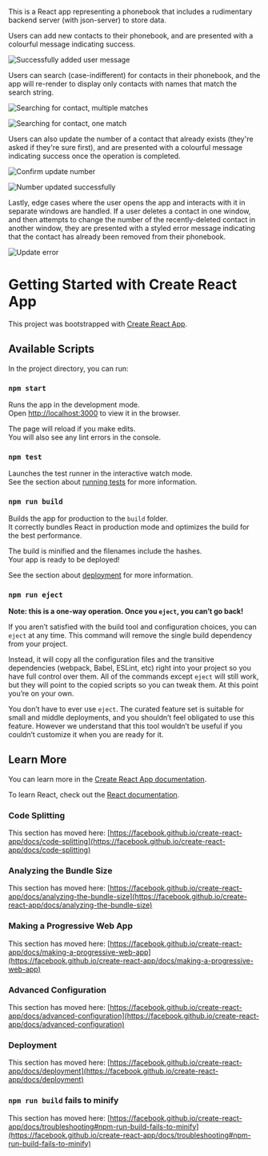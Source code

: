 This is a React app representing a phonebook that includes a rudimentary backend server (with json-server) to store data. 

Users can add new contacts to their phonebook, and are presented with a colourful message indicating success. 

![Successfully added user message]('https://github.com/anirudhkannan9/fso_redo/blob/main/submissions/part2/phonebook/screenshots/added_user.png')

Users can search (case-indifferent) for contacts in their phonebook, and the app will re-render to display only contacts with names that match the search string. 

![Searching for contact, multiple matches]('https://github.com/anirudhkannan9/fso_redo/blob/main/submissions/part2/phonebook/screenshots/search_many_matches.png')

![Searching for contact, one match]('https://github.com/anirudhkannan9/fso_redo/blob/main/submissions/part2/phonebook/screenshots/search_one_match.png')

Users can also update the number of a contact that already exists (they're asked if they're sure first), and are presented with a colourful message indicating success once the operation is completed. 

![Confirm update number]('https://github.com/anirudhkannan9/fso_redo/blob/main/submissions/part2/phonebook/screenshots/update_part_1.png')

![Number updated successfully]('https://github.com/anirudhkannan9/fso_redo/blob/main/submissions/part2/phonebook/screenshots/update_part_2.png')

Lastly, edge cases where the user opens the app and interacts with it in separate windows are handled. If a user deletes a contact in one window, and then attempts to change the number of the recently-deleted contact in another window, they are presented with a styled error message indicating that the contact has already been removed from their phonebook.

![Update error]('https://github.com/anirudhkannan9/fso_redo/blob/main/submissions/part2/phonebook/screenshots/update_error.png')





# Getting Started with Create React App

This project was bootstrapped with [Create React App](https://github.com/facebook/create-react-app).

## Available Scripts

In the project directory, you can run:

### `npm start`

Runs the app in the development mode.\
Open [http://localhost:3000](http://localhost:3000) to view it in the browser.

The page will reload if you make edits.\
You will also see any lint errors in the console.

### `npm test`

Launches the test runner in the interactive watch mode.\
See the section about [running tests](https://facebook.github.io/create-react-app/docs/running-tests) for more information.

### `npm run build`

Builds the app for production to the `build` folder.\
It correctly bundles React in production mode and optimizes the build for the best performance.

The build is minified and the filenames include the hashes.\
Your app is ready to be deployed!

See the section about [deployment](https://facebook.github.io/create-react-app/docs/deployment) for more information.

### `npm run eject`

**Note: this is a one-way operation. Once you `eject`, you can’t go back!**

If you aren’t satisfied with the build tool and configuration choices, you can `eject` at any time. This command will remove the single build dependency from your project.

Instead, it will copy all the configuration files and the transitive dependencies (webpack, Babel, ESLint, etc) right into your project so you have full control over them. All of the commands except `eject` will still work, but they will point to the copied scripts so you can tweak them. At this point you’re on your own.

You don’t have to ever use `eject`. The curated feature set is suitable for small and middle deployments, and you shouldn’t feel obligated to use this feature. However we understand that this tool wouldn’t be useful if you couldn’t customize it when you are ready for it.

## Learn More

You can learn more in the [Create React App documentation](https://facebook.github.io/create-react-app/docs/getting-started).

To learn React, check out the [React documentation](https://reactjs.org/).

### Code Splitting

This section has moved here: [https://facebook.github.io/create-react-app/docs/code-splitting](https://facebook.github.io/create-react-app/docs/code-splitting)

### Analyzing the Bundle Size

This section has moved here: [https://facebook.github.io/create-react-app/docs/analyzing-the-bundle-size](https://facebook.github.io/create-react-app/docs/analyzing-the-bundle-size)

### Making a Progressive Web App

This section has moved here: [https://facebook.github.io/create-react-app/docs/making-a-progressive-web-app](https://facebook.github.io/create-react-app/docs/making-a-progressive-web-app)

### Advanced Configuration

This section has moved here: [https://facebook.github.io/create-react-app/docs/advanced-configuration](https://facebook.github.io/create-react-app/docs/advanced-configuration)

### Deployment

This section has moved here: [https://facebook.github.io/create-react-app/docs/deployment](https://facebook.github.io/create-react-app/docs/deployment)

### `npm run build` fails to minify

This section has moved here: [https://facebook.github.io/create-react-app/docs/troubleshooting#npm-run-build-fails-to-minify](https://facebook.github.io/create-react-app/docs/troubleshooting#npm-run-build-fails-to-minify)
